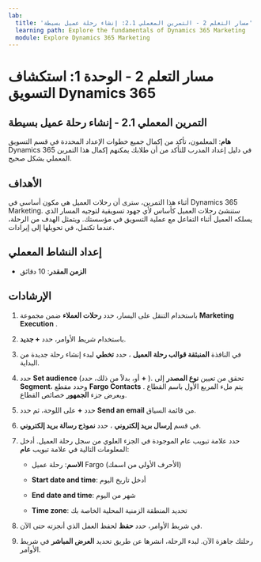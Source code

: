 ```yaml
---
lab:
  title: 'مسار التعلم 2 - التمرين المعملي 2.1: إنشاء رحلة عميل بسيطة'
  learning path: Explore the fundamentals of Dynamics 365 Marketing
  module: Explore Dynamics 365 Marketing
---
```


مسار التعلم 2 - الوحدة 1: استكشاف التسويق Dynamics 365
========================

## التمرين المعملي 2.1 - إنشاء رحلة عميل بسيطة

**هام**: المعلمون، تأكد من إكمال جميع خطوات الإعداد المحددة في قسم التسويق Dynamics 365 في دليل إعداد المدرب للتأكد من أن طلابك يمكنهم إكمال هذا التمرين المعملي بشكل صحيح.   

## الأهداف

أثناء هذا التمرين، سترى أن رحلات العميل هي مكون أساسي في Dynamics 365 Marketing. ستنشئ رحلات العميل كأساس لأي جهود تسويقية لتوجيه المسار الذي يسلكه العميل أثناء التفاعل مع عملية التسويق في مؤسستك. ويتمثل الهدف من الرحلة، عندما تكتمل، في تحويلها إلى إيرادات. 

## إعداد النشاط المعملي

  - **الزمن المقدر**: 10 دقائق

## الإرشادات
1. باستخدام التنقل على اليسار، حدد **رحلات العملاء** ضمن مجموعة **Marketing Execution** .

2. باستخدام شريط الأوامر، حدد **+ جديد**.

3. في النافذة **المنبثقة قوالب رحلة العميل** ، حدد **تخطي** لبدء إنشاء رحلة جديدة من البداية.
4. حدد **Set audience** (أو، بدلاً من ذلك، حدد **+** ). تحقق من تعيين **نوع المصدر** إلى **Segment**، وحدد مقطع **Fargo Contacts** . يتم ملء المربع الأول باسم القطاع ويعرض جزء **الجمهور** خصائص القطاع.

5. حدد **+** على اللوحة، ثم حدد **Send an email** من قائمة السياق.

6. في قسم **إرسال بريد إلكتروني** ، حدد **نموذج رسالة بريد إلكتروني**.

7. حدد علامة تبويب عام الموجودة في الجزء العلوي من سجل رحلة العميل. أدخل المعلومات التالية في علامة تبويب **عام**:

    - **الاسم**: رحلة عميل Fargo (الأحرف الأولى من اسمك) 

    - **Start date and time**: أدخل تاريخ اليوم

    - **End date and time**: شهر من اليوم

    - **Time zone**: تحديد المنطقة الزمنية المحلية الخاصة بك

8. في شريط الأوامر، حدد **حفظ** لحفظ العمل الذي أنجزته حتى الآن.

9. رحلتك جاهزة الآن. لبدء الرحلة، انشرها عن طريق تحديد **العرض المباشر** في شريط الأوامر.

